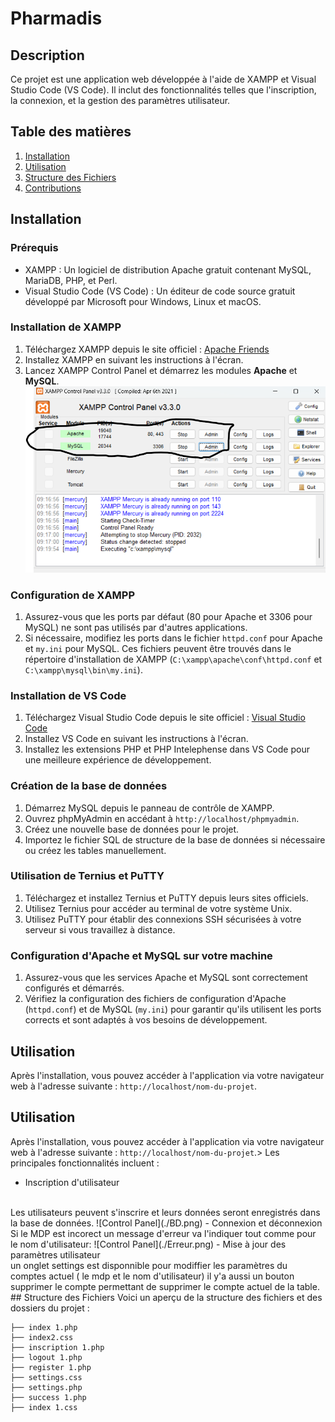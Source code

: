 # Pharmadis

## Description
Ce projet est une application web développée à l'aide de XAMPP et Visual Studio Code (VS Code). Il inclut des fonctionnalités telles que l'inscription, la connexion, et la gestion des paramètres utilisateur.

## Table des matières
1. [Installation](#installation)
2. [Utilisation](#utilisation)
3. [Structure des Fichiers](#structure-des-fichiers)
4. [Contributions](#contributions)

## Installation

### Prérequis
- XAMPP : Un logiciel de distribution Apache gratuit contenant MySQL, MariaDB, PHP, et Perl.
- Visual Studio Code (VS Code) : Un éditeur de code source gratuit développé par Microsoft pour Windows, Linux et macOS.

### Installation de XAMPP
1. Téléchargez XAMPP depuis le site officiel : [Apache Friends](https://www.apachefriends.org/index.html)
2. Installez XAMPP en suivant les instructions à l'écran.
3. Lancez XAMPP Control Panel et démarrez les modules **Apache** et **MySQL**.
![Control Panel](./Panel.png)


### Configuration de XAMPP
1. Assurez-vous que les ports par défaut (80 pour Apache et 3306 pour MySQL) ne sont pas utilisés par d'autres applications.
2. Si nécessaire, modifiez les ports dans le fichier `httpd.conf` pour Apache et `my.ini` pour MySQL. Ces fichiers peuvent être trouvés dans le répertoire d'installation de XAMPP (`C:\xampp\apache\conf\httpd.conf` et `C:\xampp\mysql\bin\my.ini`).

### Installation de VS Code
1. Téléchargez Visual Studio Code depuis le site officiel : [Visual Studio Code](https://code.visualstudio.com/)
2. Installez VS Code en suivant les instructions à l'écran.
3. Installez les extensions PHP et PHP Intelephense dans VS Code pour une meilleure expérience de développement.


### Création de la base de données
1. Démarrez MySQL depuis le panneau de contrôle de XAMPP.
2. Ouvrez phpMyAdmin en accédant à `http://localhost/phpmyadmin`.
3. Créez une nouvelle base de données pour le projet.
4. Importez le fichier SQL de structure de la base de données si nécessaire ou créez les tables manuellement.

### Utilisation de Ternius et PuTTY
1. Téléchargez et installez Ternius et PuTTY depuis leurs sites officiels.
2. Utilisez Ternius pour accéder au terminal de votre système Unix.
3. Utilisez PuTTY pour établir des connexions SSH sécurisées à votre serveur si vous travaillez à distance.

### Configuration d'Apache et MySQL sur votre machine
1. Assurez-vous que les services Apache et MySQL sont correctement configurés et démarrés.
2. Vérifiez la configuration des fichiers de configuration d'Apache (`httpd.conf`) et de MySQL (`my.ini`) pour garantir qu'ils utilisent les ports corrects et sont adaptés à vos besoins de développement.

## Utilisation
Après l'installation, vous pouvez accéder à l'application via votre navigateur web à l'adresse suivante : `http://localhost/nom-du-projet`.

## Utilisation
Après l'installation, vous pouvez accéder à l'application via votre navigateur web à l'adresse suivante : `http://localhost/nom-du-projet`.>
Les principales fonctionnalités incluent :
- Inscription d'utilisateur
</br> 
Les utilisateurs peuvent s'inscrire et leurs données seront enregistrés dans la base de données.
![Control Panel](./BD.png)
- Connexion et déconnexion
</br>
Si le MDP est incorect un message d'erreur va l'indiquer tout comme pour le nom d'utilisateur: 
![Control Panel](./Erreur.png)
- Mise à jour des paramètres utilisateur
</br>
un onglet settings est disponnible pour modiffier les paramètres du comptes actuel ( le mdp et le nom d'utilisateur) il y'a aussi un bouton supprimer le compte permettant de supprimer le compte actuel de la table.
## Structure des Fichiers
Voici un aperçu de la structure des fichiers et des dossiers du projet :

```plaintext
├── index 1.php
├── index2.css
├── inscription 1.php
├── logout 1.php
├── register 1.php
├── settings.css
├── settings.php
├── success 1.php
├── index 1.css
